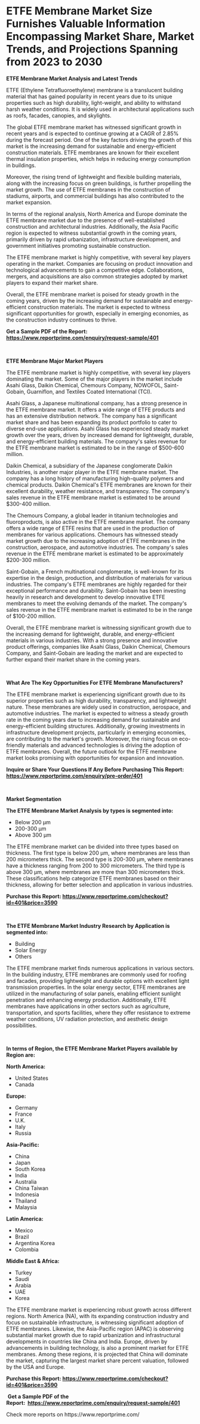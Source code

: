 <p><h1>ETFE Membrane Market Size Furnishes Valuable Information Encompassing Market Share, Market Trends, and Projections Spanning from 2023 to 2030</h1></p><p><strong>ETFE Membrane Market Analysis and Latest Trends</strong></p>
<p><p>ETFE (Ethylene Tetrafluoroethylene) membrane is a translucent building material that has gained popularity in recent years due to its unique properties such as high durability, light-weight, and ability to withstand harsh weather conditions. It is widely used in architectural applications such as roofs, facades, canopies, and skylights.</p><p>The global ETFE membrane market has witnessed significant growth in recent years and is expected to continue growing at a CAGR of 2.85% during the forecast period. One of the key factors driving the growth of this market is the increasing demand for sustainable and energy-efficient construction materials. ETFE membranes are known for their excellent thermal insulation properties, which helps in reducing energy consumption in buildings.</p><p>Moreover, the rising trend of lightweight and flexible building materials, along with the increasing focus on green buildings, is further propelling the market growth. The use of ETFE membranes in the construction of stadiums, airports, and commercial buildings has also contributed to the market expansion.</p><p>In terms of the regional analysis, North America and Europe dominate the ETFE membrane market due to the presence of well-established construction and architectural industries. Additionally, the Asia Pacific region is expected to witness substantial growth in the coming years, primarily driven by rapid urbanization, infrastructure development, and government initiatives promoting sustainable construction.</p><p>The ETFE membrane market is highly competitive, with several key players operating in the market. Companies are focusing on product innovation and technological advancements to gain a competitive edge. Collaborations, mergers, and acquisitions are also common strategies adopted by market players to expand their market share.</p><p>Overall, the ETFE membrane market is poised for steady growth in the coming years, driven by the increasing demand for sustainable and energy-efficient construction materials. The market is expected to witness significant opportunities for growth, especially in emerging economies, as the construction industry continues to thrive.</p></p>
<p><strong>Get a Sample PDF of the Report:&nbsp; <a href="https://www.reportprime.com/enquiry/request-sample/401">https://www.reportprime.com/enquiry/request-sample/401</a></strong></p>
<p>&nbsp;</p>
<p><strong>ETFE Membrane Major Market Players</strong></p>
<p><p>The ETFE membrane market is highly competitive, with several key players dominating the market. Some of the major players in the market include Asahi Glass, Daikin Chemical, Chemours Company, NOWOFOL, Saint-Gobain, Guarniflon, and Textiles Coated International (TCI).</p><p>Asahi Glass, a Japanese multinational company, has a strong presence in the ETFE membrane market. It offers a wide range of ETFE products and has an extensive distribution network. The company has a significant market share and has been expanding its product portfolio to cater to diverse end-use applications. Asahi Glass has experienced steady market growth over the years, driven by increased demand for lightweight, durable, and energy-efficient building materials. The company's sales revenue for the ETFE membrane market is estimated to be in the range of $500-600 million.</p><p>Daikin Chemical, a subsidiary of the Japanese conglomerate Daikin Industries, is another major player in the ETFE membrane market. The company has a long history of manufacturing high-quality polymers and chemical products. Daikin Chemical's ETFE membranes are known for their excellent durability, weather resistance, and transparency. The company's sales revenue in the ETFE membrane market is estimated to be around $300-400 million.</p><p>The Chemours Company, a global leader in titanium technologies and fluoroproducts, is also active in the ETFE membrane market. The company offers a wide range of ETFE resins that are used in the production of membranes for various applications. Chemours has witnessed steady market growth due to the increasing adoption of ETFE membranes in the construction, aerospace, and automotive industries. The company's sales revenue in the ETFE membrane market is estimated to be approximately $200-300 million.</p><p>Saint-Gobain, a French multinational conglomerate, is well-known for its expertise in the design, production, and distribution of materials for various industries. The company's ETFE membranes are highly regarded for their exceptional performance and durability. Saint-Gobain has been investing heavily in research and development to develop innovative ETFE membranes to meet the evolving demands of the market. The company's sales revenue in the ETFE membrane market is estimated to be in the range of $100-200 million.</p><p>Overall, the ETFE membrane market is witnessing significant growth due to the increasing demand for lightweight, durable, and energy-efficient materials in various industries. With a strong presence and innovative product offerings, companies like Asahi Glass, Daikin Chemical, Chemours Company, and Saint-Gobain are leading the market and are expected to further expand their market share in the coming years.</p></p>
<p>&nbsp;</p>
<p><strong>What Are The Key Opportunities For ETFE Membrane Manufacturers?</strong></p>
<p><p>The ETFE membrane market is experiencing significant growth due to its superior properties such as high durability, transparency, and lightweight nature. These membranes are widely used in construction, aerospace, and automotive industries. The market is expected to witness a steady growth rate in the coming years due to increasing demand for sustainable and energy-efficient building structures. Additionally, growing investments in infrastructure development projects, particularly in emerging economies, are contributing to the market's growth. Moreover, the rising focus on eco-friendly materials and advanced technologies is driving the adoption of ETFE membranes. Overall, the future outlook for the ETFE membrane market looks promising with opportunities for expansion and innovation.</p></p>
<p><strong>Inquire or Share Your Questions If Any Before Purchasing This Report: <a href="https://www.reportprime.com/enquiry/pre-order/401">https://www.reportprime.com/enquiry/pre-order/401</a></strong></p>
<p>&nbsp;</p>
<p><strong>Market Segmentation</strong></p>
<p><strong>The ETFE Membrane Market Analysis by types is segmented into:</strong></p>
<p><ul><li>Below 200 µm</li><li>200-300 µm</li><li>Above 300 µm</li></ul></p>
<p><p>The ETFE membrane market can be divided into three types based on thickness. The first type is below 200 µm, where membranes are less than 200 micrometers thick. The second type is 200-300 µm, where membranes have a thickness ranging from 200 to 300 micrometers. The third type is above 300 µm, where membranes are more than 300 micrometers thick. These classifications help categorize ETFE membranes based on their thickness, allowing for better selection and application in various industries.</p></p>
<p><strong>Purchase this Report:&nbsp;<a href="https://www.reportprime.com/checkout?id=401&price=3590">https://www.reportprime.com/checkout?id=401&price=3590</a></strong></p>
<p>&nbsp;</p>
<p><strong>The ETFE Membrane Market Industry Research by Application is segmented into:</strong></p>
<p><ul><li>Building</li><li>Solar Energy</li><li>Others</li></ul></p>
<p><p>The ETFE membrane market finds numerous applications in various sectors. In the building industry, ETFE membranes are commonly used for roofing and facades, providing lightweight and durable options with excellent light transmission properties. In the solar energy sector, ETFE membranes are utilized in the manufacturing of solar panels, enabling efficient sunlight penetration and enhancing energy production. Additionally, ETFE membranes have applications in other sectors such as agriculture, transportation, and sports facilities, where they offer resistance to extreme weather conditions, UV radiation protection, and aesthetic design possibilities.</p></p>
<p>&nbsp;</p>
<p><strong>In terms of Region, the ETFE Membrane Market Players available by Region are:</strong></p>
<p>
    <p> <strong> North America: </strong>
        <ul>
            <li>United States</li>
            <li>Canada</li>
        </ul>
        </p> 
    <p> <strong> Europe: </strong>
        <ul>
            <li>Germany</li>
            <li>France</li>
            <li>U.K.</li>
            <li>Italy</li>
            <li>Russia</li>
        </ul>
        </p> 
    <p> <strong> Asia-Pacific: </strong>
        <ul>
            <li>China</li>
            <li>Japan</li>
            <li>South Korea</li>
            <li>India</li>
            <li>Australia</li>
            <li>China Taiwan</li>
            <li>Indonesia</li>
            <li>Thailand</li>
            <li>Malaysia</li>
        </ul>
        </p> 
    <p> <strong> Latin America: </strong>
        <ul>
            <li>Mexico</li>
            <li>Brazil</li>
            <li>Argentina Korea</li>
            <li>Colombia</li>
        </ul>
        </p> 
    <p> <strong> Middle East & Africa: </strong>
        <ul>
            <li>Turkey</li>
            <li>Saudi</li>
            <li>Arabia</li>
            <li>UAE</li>
            <li>Korea</li>
        </ul>
    </p>
    </p>
<p><p>The ETFE membrane market is experiencing robust growth across different regions. North America (NA), with its expanding construction industry and focus on sustainable infrastructure, is witnessing significant adoption of ETFE membranes. Likewise, the Asia-Pacific region (APAC) is observing substantial market growth due to rapid urbanization and infrastructural developments in countries like China and India. Europe, driven by advancements in building technology, is also a prominent market for ETFE membranes. Among these regions, it is projected that China will dominate the market, capturing the largest market share percent valuation, followed by the USA and Europe.</p></p>
<p><strong>Purchase this Report: <a href="https://www.reportprime.com/checkout?id=401&price=3590">https://www.reportprime.com/checkout?id=401&price=3590</a></strong></p>
<p>&nbsp;<strong>Get a Sample PDF of the Report:&nbsp;&nbsp;<a href="https://www.reportprime.com/enquiry/request-sample/401">https://www.reportprime.com/enquiry/request-sample/401</a></strong></p>
<p><strong></strong></p>
<p>Check more reports on https://www.reportprime.com/</p>